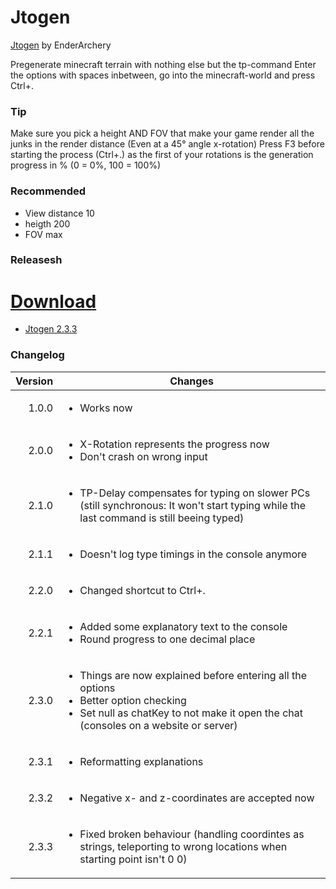 # Jtogen
[Jtogen](#releases-download) by EnderArchery

Pregenerate minecraft terrain with nothing else but the tp-command
Enter the options with spaces inbetween, go into the minecraft-world and press Ctrl+.

### Tip

   Make sure you pick a height AND FOV that make your game render all the junks in the render distance (Even at a 45° angle x-rotation)
   Press F3 before starting the process (Ctrl+.) as the first of your rotations is the generation progress in % (0 = 0%, 100 = 100%)

### Recommended

 - View distance 10
 - heigth 200
 - FOV max

### Releasesh <h1>[Download](./Releases/Jtogen.zip)</h1>

 - [Jtogen 2.3.3](./Releases/Jtogen_2.3.3.zip)

### Changelog

  |Version|Changes|
  |---:|---|
  |1.0.0 |<ul><li>Works now</li></ul>|
  |2.0.0 |<ul><li>X-Rotation represents the progress now</li><li>Don't crash on wrong input</li></ul>|
  |2.1.0 |<ul><li>TP-Delay compensates for typing on slower PCs (still synchronous: It won't start typing while the last command is still beeing typed)</li></ul>|
  |2.1.1 |<ul><li>Doesn't log type timings in the console anymore</li></ul>|
  |2.2.0 |<ul><li>Changed shortcut to Ctrl+.</li></ul>|
  |2.2.1 |<ul><li>Added some explanatory text to the console</li><li>Round progress to one decimal place</li></ul>|
  |2.3.0 |<ul><li>Things are now explained before entering all the options</li><li>Better option checking</li><li>Set null as chatKey to not make it open the chat (consoles on a website or server)</li></ul>|
  |2.3.1 |<ul><li>Reformatting explanations</li></ul>|
  |2.3.2 |<ul><li>Negative x- and z-coordinates are accepted now</li></ul>|
  |2.3.3 |<ul><li>Fixed broken behaviour (handling coordintes as strings, teleporting to wrong locations when starting point isn't 0 0)</li></ul>|
